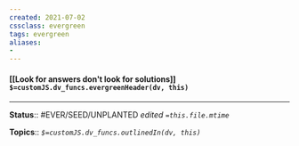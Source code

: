```yaml
---
created: 2021-07-02
cssclass: evergreen
tags: evergreen
aliases:
- 
---
```


#### [[Look for answers don't look for solutions]] `$=customJS.dv_funcs.evergreenHeader(dv, this)`



---

**Status**:: #EVER/SEED/UNPLANTED 
*edited `=this.file.mtime`*

**Topics**:: 
*`$=customJS.dv_funcs.outlinedIn(dv, this)`*

